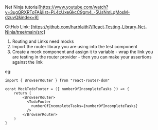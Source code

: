 Net Ninja tutorial[https://www.youtube.com/watch?v=3ugQRXRToFA&list=PL4cUxeGkcC9gm4_-5UsNmLqMosM-dzuvQ&index=8]

GitHub Link: [https://github.com/harblaith7/React-Testing-Library-Net-Ninja/tree/main/src]

1. Routing and Links need mocks
2. Import the router library you are using into the test component
3. Create a mock component and assign it to variable - wrap the link you are testing in the router provider - then you can make your assertions against the link

eg:

```
import { BrowserRouter } from "react-router-dom"

const MockTodoFooter = ({ numberOfIncompleteTasks }) => {
    return (
        <BrowserRouter>
          <TodoFooter
            numberOfIncompleteTasks={numberOfIncompleteTasks}
          />
        </BrowserRouter>
    )
}
```
